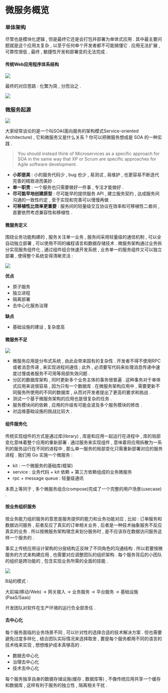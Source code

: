 # 微服务概览

### 单体架构

尽管也是模块化逻辑 , 但是最终它还是会打包并部署为单体式应用 . 其中最主要问题就是这个应用太复杂 , 以至于任何单个开发者都不可能搞懂它 . 应用无法扩展 , 可靠性很低 , 最终 , 敏捷性开发和部署变的无法完成 .

#### 传统Web应用程序体系结构

![](/assets/danti.png)

最终的对应思路 : 化繁为简 , 分而治之 .

![](/assets/fenerzhizhi.png)

### 微服务起源

![](/assets/fuwuduibi.png)

大家经常谈论的是一个叫SOA\(面向服务的架构模式Service-oriented Architecture\) , 它和微服务又是什么关系 ? 你可以把微服务想成是 SOA 的一种实践 .

> You should instead think of Microservices as a specific approach for SOA in the same way that XP or Scrum are specific approaches for Agile software development.

* **小即是美** : 小的服务代码少 , bug 也少 , 易测试 , 易维护 , 也更容易不断迭代完善的精致进而美妙 .
* **单一职责** : 一个服务也只需要做好一件事 , 专注才能做好 .
* **尽可能早地创建原型** : 尽可能早的提供服务 API , 建立服务契约 , 达成服务间沟通的一致性约定 , 至于实现和完善可以慢慢再做 .
* **可移植性比效率更重要** : 服务间的轻量级交互协议在效率和可移植性二者间 , 首要依然考虑兼容性和移植性 . 

#### 微服务定义

围绕业务功能构建的 , 服务关注单一业务 , 服务间采用轻量级的通信机制 , 可以全自动独立部署 , 可以使用不同的编程语言和数据存储技术 . 微服务架构通过业务拆分实现服务组件化 , 通过组件组合快速开发系统 , 业务单一的服务组件又可以独立部署 , 使得整个系统变得清晰灵活 :

![](/assets/weifuwudingyi.png)

**优点**

* 原子服务
* 独立进程
* 隔离部署
* 去中心化服务治理

**缺点**

* 基础设施的建设 , 复杂度高

#### 微服务不足

![](/assets/weifuwubuzupng)

* 微服务应用是分布式系统 , 由此会带来固有的复杂性 . 开发者不得不使用RPC或者消息传递 , 来实现进程间通信 ; 此外 , 必须要写代码来处理消息传递中速度过慢或者服务不可用等局部失效问题 .
* 分区的数据库架构 , 同时更新多个业务主体的事务很普遍 . 这种事务对于单体式应用来说很容易 , 因为只有一个数据库 . 在微服务架构应用中 , 需要更新不同服务所使用的不同的数据库 , 从而对开发者提出了更高的要求和挑战 .
* 测试一个基于微服务架构的应用也是很复杂的任务 .
* 服务模块间的依赖 , 应用的升级有可能会波及多个服务模块的修改 .
* 对运维基础设施的挑战比较大 .

#### 组件服务化

传统实现组件的方式是通过库\(library\) , 库是和应用一起运行在进程中 , 库的局部变化意味着整个应用的重新部署 . 通过服务来实现组件 , 意味着将应用拆散为一系列的服务运行在不同的进程中 , 那么单一服务的局部变化只需重新部署对应的服务进程 . 我们用 Go 实施一个微服务 :

* kit : 一个微服务的基础库\(框架\)
* service : 业务代码 + kit 依赖 + 第三方依赖组成的业务微服务
* rpc + message queue : 轻量级通讯

本质上等同于 , 多个微服务组合\(compose\)完成了一个完整的用户场景\(usecase\) .

#### 按业务组织服务

按业务能力组织服务的意思是服务提供的能力和业务功能对应 , 比如 : 订单服务和数据访问服务 , 前者反应了真实的订单相关业务 , 后者是一种技术抽象服务不反应真实的业务 . 所以按微服务架构理念来划分服务时 , 是不应该存在数据访问服务这样一个服务的 .

事实上传统应用设计架构的分层结构正反映了不同角色的沟通结构 . 所以若要按微服务的方式来构建应用 , 也需要对应调整团队的组织架构 . 每个服务背后的小团队的组织是跨功能的 , 包含实现业务所需的全面的技能 .

![](/assets/anyewuzishifuwu.png)

B站的模式 :

大前端\(移动/Web\) -&gt; 网关接入 -&gt; 业务服务 -&gt; 平台服务 -&gt; 基础设施\(PaaS/Saas\)

开发团队对软件在生产环境的运行负全部责任 .

#### 去中心化

每个服务面临的业务场景不同 , 可以针对性的选择合适的技术解决方案 . 但也需要避免过度多样化 , 结合团队实际情况来选择取舍 , 要是每个服务都用不同的语言的技术栈来实现 , 想想维护成本真够高的 .

* 数据去中心化
* 治理去中心化
* 技术去中心化

每个服务独享自身的数据存储设施\(缓存 , 数据库等\) , 不像传统应用共享一个缓存和数据库 , 这样有利于服务的独立性 , 隔离相关干扰 . 

